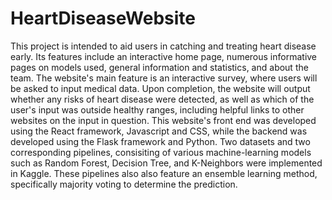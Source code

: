 # HeartDiseaseWebsite
This project is intended to aid users in catching and treating heart disease early. Its features include an interactive home page, numerous informative pages on models used, 
general information and statistics, and about the team. The website's main feature is an interactive survey, where users will be asked to input medical data.
Upon completion, the website will output whether any risks of heart disease were detected, as well as which of the user's input was outside healthy ranges, including 
helpful links to other websites on the input in question. This website's front end was developed using the React framework, Javascript and CSS, while the backend was developed
using the Flask framework and Python. Two datasets and two corresponding pipelines, consisiting of various machine-learning models such as Random Forest, Decision Tree, and K-Neighbors were implemented in 
Kaggle. These pipelines also also feature an ensemble learning method, specifically majority voting to determine the prediction. 
